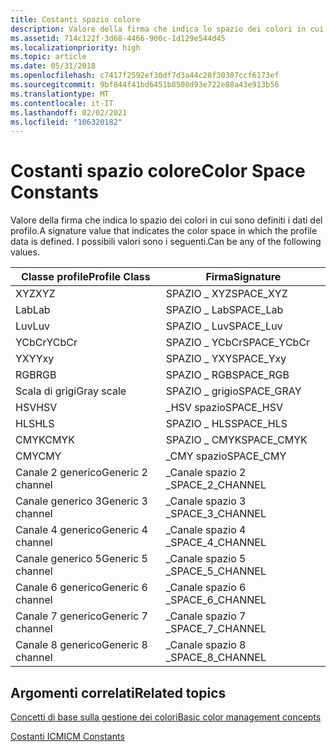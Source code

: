 ```yaml
---
title: Costanti spazio colore
description: Valore della firma che indica lo spazio dei colori in cui sono definiti i dati del profilo.
ms.assetid: 714c122f-3d68-4466-900c-1d129e544d45
ms.localizationpriority: high
ms.topic: article
ms.date: 05/31/2018
ms.openlocfilehash: c7417f2592ef30df7d3a44c28f30307ccf6173ef
ms.sourcegitcommit: 9bf844f41bd6451b8508d93e722e88a43e913b56
ms.translationtype: MT
ms.contentlocale: it-IT
ms.lasthandoff: 02/02/2021
ms.locfileid: "106320182"
---
```

# <a name="color-space-constants"></a><span data-ttu-id="92bb6-103">Costanti spazio colore</span><span class="sxs-lookup"><span data-stu-id="92bb6-103">Color Space Constants</span></span>

<span data-ttu-id="92bb6-104">Valore della firma che indica lo spazio dei colori in cui sono definiti i dati del profilo.</span><span class="sxs-lookup"><span data-stu-id="92bb6-104">A signature value that indicates the color space in which the profile data is defined.</span></span> <span data-ttu-id="92bb6-105">I possibili valori sono i seguenti.</span><span class="sxs-lookup"><span data-stu-id="92bb6-105">Can be any of the following values.</span></span>



| <span data-ttu-id="92bb6-106">Classe profile</span><span class="sxs-lookup"><span data-stu-id="92bb6-106">Profile Class</span></span>     | <span data-ttu-id="92bb6-107">Firma</span><span class="sxs-lookup"><span data-stu-id="92bb6-107">Signature</span></span>         |
|-------------------|-------------------|
| <span data-ttu-id="92bb6-108">XYZ</span><span class="sxs-lookup"><span data-stu-id="92bb6-108">XYZ</span></span>               | <span data-ttu-id="92bb6-109">SPAZIO \_ XYZ</span><span class="sxs-lookup"><span data-stu-id="92bb6-109">SPACE\_XYZ</span></span>        |
| <span data-ttu-id="92bb6-110">Lab</span><span class="sxs-lookup"><span data-stu-id="92bb6-110">Lab</span></span>               | <span data-ttu-id="92bb6-111">SPAZIO \_ Lab</span><span class="sxs-lookup"><span data-stu-id="92bb6-111">SPACE\_Lab</span></span>        |
| <span data-ttu-id="92bb6-112">Luv</span><span class="sxs-lookup"><span data-stu-id="92bb6-112">Luv</span></span>               | <span data-ttu-id="92bb6-113">SPAZIO \_ Luv</span><span class="sxs-lookup"><span data-stu-id="92bb6-113">SPACE\_Luv</span></span>        |
| <span data-ttu-id="92bb6-114">YCbCr</span><span class="sxs-lookup"><span data-stu-id="92bb6-114">YCbCr</span></span>             | <span data-ttu-id="92bb6-115">SPAZIO \_ YCbCr</span><span class="sxs-lookup"><span data-stu-id="92bb6-115">SPACE\_YCbCr</span></span>      |
| <span data-ttu-id="92bb6-116">YXY</span><span class="sxs-lookup"><span data-stu-id="92bb6-116">Yxy</span></span>               | <span data-ttu-id="92bb6-117">SPAZIO \_ YXY</span><span class="sxs-lookup"><span data-stu-id="92bb6-117">SPACE\_Yxy</span></span>        |
| <span data-ttu-id="92bb6-118">RGB</span><span class="sxs-lookup"><span data-stu-id="92bb6-118">RGB</span></span>               | <span data-ttu-id="92bb6-119">SPAZIO \_ RGB</span><span class="sxs-lookup"><span data-stu-id="92bb6-119">SPACE\_RGB</span></span>        |
| <span data-ttu-id="92bb6-120">Scala di grigi</span><span class="sxs-lookup"><span data-stu-id="92bb6-120">Gray scale</span></span>        | <span data-ttu-id="92bb6-121">SPAZIO \_ grigio</span><span class="sxs-lookup"><span data-stu-id="92bb6-121">SPACE\_GRAY</span></span>       |
| <span data-ttu-id="92bb6-122">HSV</span><span class="sxs-lookup"><span data-stu-id="92bb6-122">HSV</span></span>               | <span data-ttu-id="92bb6-123">\_HSV spazio</span><span class="sxs-lookup"><span data-stu-id="92bb6-123">SPACE\_HSV</span></span>        |
| <span data-ttu-id="92bb6-124">HLS</span><span class="sxs-lookup"><span data-stu-id="92bb6-124">HLS</span></span>               | <span data-ttu-id="92bb6-125">SPAZIO \_ HLS</span><span class="sxs-lookup"><span data-stu-id="92bb6-125">SPACE\_HLS</span></span>        |
| <span data-ttu-id="92bb6-126">CMYK</span><span class="sxs-lookup"><span data-stu-id="92bb6-126">CMYK</span></span>              | <span data-ttu-id="92bb6-127">SPAZIO \_ CMYK</span><span class="sxs-lookup"><span data-stu-id="92bb6-127">SPACE\_CMYK</span></span>       |
| <span data-ttu-id="92bb6-128">CMY</span><span class="sxs-lookup"><span data-stu-id="92bb6-128">CMY</span></span>               | <span data-ttu-id="92bb6-129">\_CMY spazio</span><span class="sxs-lookup"><span data-stu-id="92bb6-129">SPACE\_CMY</span></span>        |
| <span data-ttu-id="92bb6-130">Canale 2 generico</span><span class="sxs-lookup"><span data-stu-id="92bb6-130">Generic 2 channel</span></span> | <span data-ttu-id="92bb6-131">\_Canale spazio 2 \_</span><span class="sxs-lookup"><span data-stu-id="92bb6-131">SPACE\_2\_CHANNEL</span></span> |
| <span data-ttu-id="92bb6-132">Canale generico 3</span><span class="sxs-lookup"><span data-stu-id="92bb6-132">Generic 3 channel</span></span> | <span data-ttu-id="92bb6-133">\_Canale spazio 3 \_</span><span class="sxs-lookup"><span data-stu-id="92bb6-133">SPACE\_3\_CHANNEL</span></span> |
| <span data-ttu-id="92bb6-134">Canale 4 generico</span><span class="sxs-lookup"><span data-stu-id="92bb6-134">Generic 4 channel</span></span> | <span data-ttu-id="92bb6-135">\_Canale spazio 4 \_</span><span class="sxs-lookup"><span data-stu-id="92bb6-135">SPACE\_4\_CHANNEL</span></span> |
| <span data-ttu-id="92bb6-136">Canale generico 5</span><span class="sxs-lookup"><span data-stu-id="92bb6-136">Generic 5 channel</span></span> | <span data-ttu-id="92bb6-137">\_Canale spazio 5 \_</span><span class="sxs-lookup"><span data-stu-id="92bb6-137">SPACE\_5\_CHANNEL</span></span> |
| <span data-ttu-id="92bb6-138">Canale 6 generico</span><span class="sxs-lookup"><span data-stu-id="92bb6-138">Generic 6 channel</span></span> | <span data-ttu-id="92bb6-139">\_Canale spazio 6 \_</span><span class="sxs-lookup"><span data-stu-id="92bb6-139">SPACE\_6\_CHANNEL</span></span> |
| <span data-ttu-id="92bb6-140">Canale 7 generico</span><span class="sxs-lookup"><span data-stu-id="92bb6-140">Generic 7 channel</span></span> | <span data-ttu-id="92bb6-141">\_Canale spazio 7 \_</span><span class="sxs-lookup"><span data-stu-id="92bb6-141">SPACE\_7\_CHANNEL</span></span> |
| <span data-ttu-id="92bb6-142">Canale 8 generico</span><span class="sxs-lookup"><span data-stu-id="92bb6-142">Generic 8 channel</span></span> | <span data-ttu-id="92bb6-143">\_Canale spazio 8 \_</span><span class="sxs-lookup"><span data-stu-id="92bb6-143">SPACE\_8\_CHANNEL</span></span> |



 

## <a name="related-topics"></a><span data-ttu-id="92bb6-144">Argomenti correlati</span><span class="sxs-lookup"><span data-stu-id="92bb6-144">Related topics</span></span>

<dl> <dt>

[<span data-ttu-id="92bb6-145">Concetti di base sulla gestione dei colori</span><span class="sxs-lookup"><span data-stu-id="92bb6-145">Basic color management concepts</span></span>](basic-color-management-concepts.md)
</dt> <dt>

[<span data-ttu-id="92bb6-146">Costanti ICM</span><span class="sxs-lookup"><span data-stu-id="92bb6-146">ICM Constants</span></span>](wcs-constants.md)
</dt> </dl>

 

 




